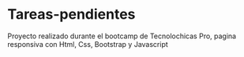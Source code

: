 # Tareas-pendientes
Proyecto realizado durante el bootcamp de Tecnolochicas Pro, pagina responsiva con Html, Css, Bootstrap y Javascript
